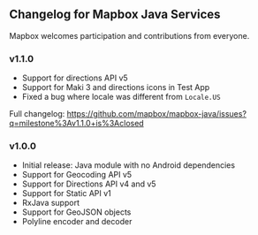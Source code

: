 ## Changelog for Mapbox Java Services

Mapbox welcomes participation and contributions from everyone.

### v1.1.0

* Support for directions API v5
* Support for Maki 3 and directions icons in Test App
* Fixed a bug where locale was different from `Locale.US`

Full changelog: https://github.com/mapbox/mapbox-java/issues?q=milestone%3Av1.1.0+is%3Aclosed

### v1.0.0

* Initial release: Java module with no Android dependencies
* Support for Geocoding API v5
* Support for Directions API v4 and v5
* Support for Static API v1
* RxJava support
* Support for GeoJSON objects
* Polyline encoder and decoder
